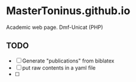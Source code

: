 # MasterToninus.github.io
Academic web page.
Dmf-Unicat (PHP)

## TODO

- [ ] Generate "publications" from biblatex
- [ ] put raw contents in a yaml file
- [ ] 
